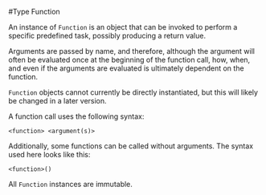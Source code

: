#Type Function

An instance of `Function` is an object that can be invoked to perform a specific predefined task, possibly producing a return value.

Arguments are passed by name, and therefore, although the argument will often be evaluated once at the beginning of the function call, how, when, and even if the arguments are evaluated is ultimately dependent on the function.

`Function` objects cannot currently be directly instantiated, but this will likely be changed in a later version.

A function call uses the following syntax:

```
<function> <argument(s)>
```

Additionally, some functions can be called without arguments. The syntax used here looks like this:

```
<function>()
```

All `Function` instances are immutable.
